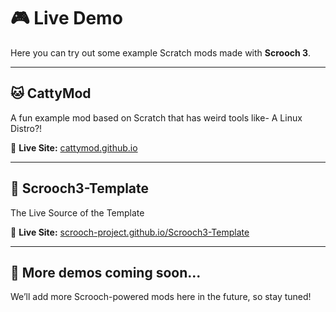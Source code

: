 # 🎮 Live Demo

Here you can try out some example Scratch mods made with **Scrooch 3**.

---

## 🐱 CattyMod
A fun example mod based on Scratch that has weird tools like- A Linux Distro?!

🔗 **Live Site:** [cattymod.github.io](https://cattymod.github.io)

---

## 📁 Scrooch3-Template
The Live Source of the Template

🔗 **Live Site:** [scrooch-project.github.io/Scrooch3-Template](https:/scrooch-project.github.io/Scrooch3-Template)

---

## 🧪 More demos coming soon...
We’ll add more Scrooch-powered mods here in the future, so stay tuned!
